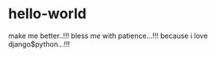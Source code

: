 # hello-world
make me better..!!!
     bless me with patience...!!!
                 because i love django$python...!!!

